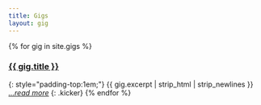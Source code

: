 ```yaml
---
title: Gigs
layout: gig
---
```


{% for gig in site.gigs %}
### [{{ gig.title }}]({{gig.url}})
{: style="padding-top:1em;"}
{{ gig.excerpt | strip_html | strip_newlines }} _[...read more]({{gig.url}})_
{: .kicker}
{% endfor %}
